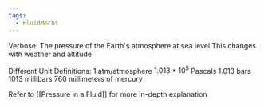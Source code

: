 ```yaml
---
tags:
  - FluidMechs
---
```

Verbose: The pressure of the Earth's atmosphere at sea level
This changes with weather and altitude

Different Unit Definitions:
1 atm/atmosphere
$1.013*10^{5}$ Pascals
$1.013$ bars
$1013$ millibars
$760$ millimeters of mercury

Refer to [[Pressure in a Fluid]] for more in-depth explanation
